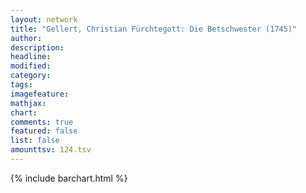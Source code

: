 ```yaml
---
layout: network
title: "Gellert, Christian Fürchtegott: Die Betschwester (1745)"
author:
description:
headline:
modified:
category:
tags:
imagefeature: 
mathjax: 
chart: 
comments: true
featured: false
list: false
amounttsv: 124.tsv
---
```

{% include barchart.html %}

